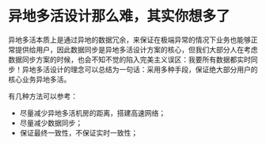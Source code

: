 # 异地多活设计那么难，其实你想多了

异地多活本质上是通过异地的数据冗余，来保证在极端异常的情况下业务也能够正常提供给用户，因此数据同步是异地多活设计方案的核心，但我们大部分人在考虑数据同步方案的时候，也会不知不觉的陷入完美主义误区：我要所有数据都实时同步！异地多活设计的理念可以总结为一句话：采用多种手段，保证绝大部分用户的核心业务异地多活。

有几种方法可以参考：

* 尽量减少异地多活机房的距离，搭建高速网络；
* 尽量减少数据同步；
* 保证最终一致性，不保证实时一致性；

